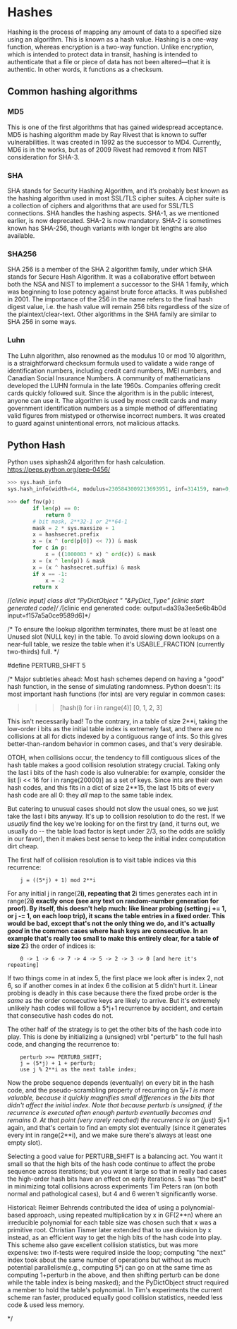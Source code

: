 # Hashes

Hashing is the process of mapping any amount of data to a specified size using an algorithm. This is known as a hash value. Hashing is a one-way function, whereas encryption is a two-way function. Unlike encryption, which is intended to protect data in transit, hashing is intended to authenticate that a file or piece of data has not been altered—that it is authentic. In other words, it functions as a checksum.

## Common hashing algorithms

### MD5

This is one of the first algorithms that has gained widespread acceptance. MD5 is hashing algorithm made by Ray Rivest that is known to suffer vulnerabilities. It was created in 1992 as the successor to MD4. Currently, MD6 is in the works, but as of 2009 Rivest had removed it from NIST consideration for SHA-3.

### SHA

SHA stands for Security Hashing Algorithm, and it’s probably best known as the hashing algorithm used in most SSL/TLS cipher suites. A cipher suite is a collection of ciphers and algorithms that are used for SSL/TLS connections. SHA handles the hashing aspects. SHA-1, as we mentioned earlier, is now deprecated. SHA-2 is now mandatory. SHA-2 is sometimes known has SHA-256, though variants with longer bit lengths are also available.

### SHA256

SHA 256 is a member of the SHA 2 algorithm family, under which SHA stands for Secure Hash Algorithm. It was a collaborative effort between both the NSA and NIST to implement a successor to the SHA 1 family, which was beginning to lose potency against brute force attacks. It was published in 2001.
The importance of the 256 in the name refers to the final hash digest value, i.e. the hash value will remain 256 bits regardless of the size of the plaintext/clear-text. Other algorithms in the SHA family are similar to SHA 256 in some ways.

### Luhn

The Luhn algorithm, also renowned as the modulus 10 or mod 10 algorithm, is a straightforward checksum formula used to validate a wide range of identification numbers, including credit card numbers, IMEI numbers, and Canadian Social Insurance Numbers. A community of mathematicians developed the LUHN formula in the late 1960s. Companies offering credit cards quickly followed suit. Since the algorithm is in the public interest, anyone can use it. The algorithm is used by most credit cards and many government identification numbers as a simple method of differentiating valid figures from mistyped or otherwise incorrect numbers. It was created to guard against unintentional errors, not malicious attacks.

## Python Hash

Python uses siphash24 algorithm for hash calculation. https://peps.python.org/pep-0456/

```python
>>> sys.hash_info
sys.hash_info(width=64, modulus=2305843009213693951, inf=314159, nan=0, imag=1000003, algorithm='siphash24', hash_bits=64, seed_bits=128, cutoff=0)

>>> def fnv(p):
        if len(p) == 0:
            return 0
        # bit mask, 2**32-1 or 2**64-1
        mask = 2 * sys.maxsize + 1
        x = hashsecret.prefix
        x = (x ^ (ord(p[0]) << 7)) & mask
        for c in p:
            x = ((1000003 * x) ^ ord(c)) & mask
        x = (x ^ len(p)) & mask
        x = (x ^ hashsecret.suffix) & mask
        if x == -1:
            x = -2
        return x
```

/*[clinic input]
class dict "PyDictObject *" "&PyDict_Type"
[clinic start generated code]*/
/*[clinic end generated code: output=da39a3ee5e6b4b0d input=f157a5a0ce9589d6]*/

/*
To ensure the lookup algorithm terminates, there must be at least one Unused slot (NULL key) in the table.
To avoid slowing down lookups on a near-full table, we resize the table when it's USABLE_FRACTION (currently two-thirds) full.
*/

#define PERTURB_SHIFT 5

/*
Major subtleties ahead:  Most hash schemes depend on having a "good" hash function, in the sense of simulating randomness.  Python doesn't:  its most important hash functions (for ints) are very regular in common cases:

>>>[hash(i) for i in range(4)]
[0, 1, 2, 3]

This isn't necessarily bad!  To the contrary, in a table of size 2**i, taking the low-order i bits as the initial table index is extremely fast, and there are no collisions at all for dicts indexed by a contiguous range of ints. So this gives better-than-random behavior in common cases, and that's very desirable.

OTOH, when collisions occur, the tendency to fill contiguous slices of the hash table makes a good collision resolution strategy crucial.  Taking only the last i bits of the hash code is also vulnerable:  for example, consider the list [i << 16 for i in range(20000)] as a set of keys.  Since ints are their own hash codes, and this fits in a dict of size 2**15, the last 15 bits of every hash code are all 0:  they *all* map to the same table index.

But catering to unusual cases should not slow the usual ones, so we just take the last i bits anyway.  It's up to collision resolution to do the rest.  If we *usually* find the key we're looking for on the first try (and, it turns out, we usually do -- the table load factor is kept under 2/3, so the odds are solidly in our favor), then it makes best sense to keep the initial index computation dirt cheap.

The first half of collision resolution is to visit table indices via this recurrence:

```shell
    j = ((5*j) + 1) mod 2**i
```

For any initial j in range(2**i), repeating that 2**i times generates each int in range(2**i) exactly once (see any text on random-number generation for proof).  By itself, this doesn't help much:  like linear probing (setting j += 1, or j -= 1, on each loop trip), it scans the table entries in a fixed order.  This would be bad, except that's not the only thing we do, and it's actually *good* in the common cases where hash keys are consecutive.  In an example that's really too small to make this entirely clear, for a table of size 2**3 the order of indices is:

```text
    0 -> 1 -> 6 -> 7 -> 4 -> 5 -> 2 -> 3 -> 0 [and here it's repeating]
```

If two things come in at index 5, the first place we look after is index 2, not 6, so if another comes in at index 6 the collision at 5 didn't hurt it. Linear probing is deadly in this case because there the fixed probe order is the *same* as the order consecutive keys are likely to arrive.  But it's extremely unlikely hash codes will follow a 5*j+1 recurrence by accident, and certain that consecutive hash codes do not.

The other half of the strategy is to get the other bits of the hash code into play.  This is done by initializing a (unsigned) vrbl "perturb" to the full hash code, and changing the recurrence to:

```text
    perturb >>= PERTURB_SHIFT;
    j = (5*j) + 1 + perturb;
    use j % 2**i as the next table index;
```

Now the probe sequence depends (eventually) on every bit in the hash code, and the pseudo-scrambling property of recurring on 5*j+1 is more valuable, because it quickly magnifies small differences in the bits that didn't affect the initial index.  Note that because perturb is unsigned, if the recurrence is executed often enough perturb eventually becomes and remains 0.  At that point (very rarely reached) the recurrence is on (just) 5*j+1 again, and that's certain to find an empty slot eventually (since it generates every int in range(2**i), and we make sure there's always at least one empty slot).

Selecting a good value for PERTURB_SHIFT is a balancing act.  You want it small so that the high bits of the hash code continue to affect the probe sequence across iterations; but you want it large so that in really bad cases the high-order hash bits have an effect on early iterations.  5 was "the best" in minimizing total collisions across experiments Tim Peters ran (on both normal and pathological cases), but 4 and 6 weren't significantly worse.

Historical: Reimer Behrends contributed the idea of using a polynomial-based approach, using repeated multiplication by x in GF(2**n) where an irreducible polynomial for each table size was chosen such that x was a primitive root. Christian Tismer later extended that to use division by x instead, as an efficient way to get the high bits of the hash code into play.  This scheme also gave excellent collision statistics, but was more expensive:  two if-tests were required inside the loop; computing "the next" index took about the same number of operations but without as much potential parallelism(e.g., computing 5*j can go on at the same time as computing 1+perturb in the above, and then shifting perturb can be done while the table index is being masked); and the PyDictObject struct required a member to hold the table's polynomial.  In Tim's experiments the current scheme ran faster, produced equally good collision statistics, needed less code & used less memory.

*/
